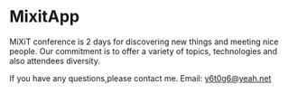 # MixitApp

MiXiT conference is 2 days for discovering new things and meeting nice people. Our commitment is to offer a variety of topics, technologies and also attendees diversity.

If you have any questions,please contact me. Email: y6t0g6@yeah.net
